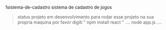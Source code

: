 <h> 1sistema-de-cadastro </h1>
sistema de cadastro de jogos
> status projeto em desenvolvimento 
para rodar esse projeto na sua propria maquina por favor digiti " npm install react "
....
node app.js
....
